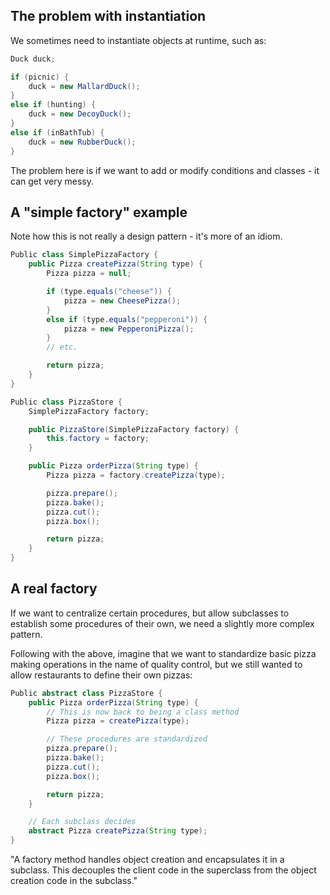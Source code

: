 ## The problem with instantiation

We sometimes need to instantiate objects at runtime, such as:

```java
Duck duck;

if (picnic) {
    duck = new MallardDuck();
}
else if (hunting) {
    duck = new DecoyDuck();
}
else if (inBathTub) {
    duck = new RubberDuck();
}
```

The problem here is if we want to add or modify conditions and classes - it 
can get very messy.


## A "simple factory" example

Note how this is not really a design pattern - it's more of an idiom.

```java
Public class SimplePizzaFactory {
    public Pizza createPizza(String type) {
        Pizza pizza = null;

        if (type.equals("cheese")) {
            pizza = new CheesePizza();
        }
        else if (type.equals("pepperoni")) {
            pizza = new PepperoniPizza();
        }
        // etc.

        return pizza;
    }
}

Public class PizzaStore {
    SimplePizzaFactory factory;

    public PizzaStore(SimplePizzaFactory factory) {
        this.factory = factory;
    }

    public Pizza orderPizza(String type) {
        Pizza pizza = factory.createPizza(type);

        pizza.prepare();
        pizza.bake();
        pizza.cut();
        pizza.box();

        return pizza;
    }
}
```


## A real factory

If we want to centralize certain procedures, but allow subclasses to establish
some procedures of their own, we need a slightly more complex pattern.

Following with the above, imagine that we want to standardize basic pizza
making operations in the name of quality control, but we still wanted to allow
restaurants to define their own pizzas:

```java
Public abstract class PizzaStore {
    public Pizza orderPizza(String type) {
        // This is now back to being a class method
        Pizza pizza = createPizza(type);

        // These procedures are standardized
        pizza.prepare();
        pizza.bake();
        pizza.cut();
        pizza.box();

        return pizza;
    }

    // Each subclass decides
    abstract Pizza createPizza(String type);
}
```

"A factory method handles object creation and encapsulates it in a subclass.
This decouples the client code in the superclass from the object creation
code in the subclass."